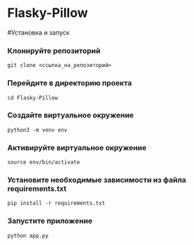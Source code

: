 # Flasky-Pillow
#Установка и запуск

### Клонируйте репозиторий
 ```git clone <ссылка_на_репозиторий> ```
 
### Перейдите в директорию проекта
 ```cd Flasky-Pillow ```
 
### Создайте виртуальное окружение
 ```python3 -m venv env ```
 
### Активируйте виртуальное окружение
```source env/bin/activate ```

### Установите необходимые зависимости из файла requirements.txt
 ```pip install -r requirements.txt ```
 
### Запустите приложение
```python app.py ```
